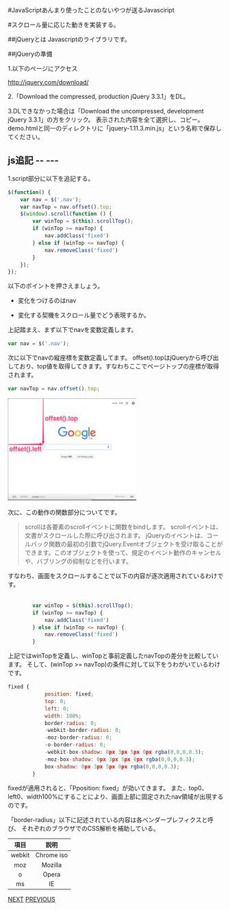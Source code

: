 #JavaScriptあんまり使ったことのないやつが送るJavasciript

#スクロール量に応じた動きを実装する。

##jQueryとは
Javascriptのライブラリです。

##jQueryの準備

1.以下のページにアクセス

http://jquery.com/download/

2.「Download the compressed, production jQuery 3.3.1」をDL。

3.DLできなかった場合は「Download the uncompressed, development jQuery 3.3.1」の方をクリック。
表示された内容を全て選択し、コピー。demo.htmlと同一のディレクトリに「jquery-1.11.3.min.js」という名称で保存してください。


## js追記 -- ---
1.script部分に以下を追記する。

```Javascript
$(function() {
	var nav = $('.nav');
	var navTop = nav.offset().top;
	$(window).scroll(function () {
		var winTop = $(this).scrollTop();
		if (winTop >= navTop) {
			nav.addClass('fixed')
		} else if (winTop <= navTop) {
			nav.removeClass('fixed')
		}
	});
});
```

以下のポイントを押さえましょう。

+ 変化をつけるのはnav

+ 変化する契機をスクロール量でどう表現するか。

上記踏まえ、まず以下でnavを変数定義します。

```javascript
var nav = $('.nav');
```
次に以下でnavの縦座標を変数定義してます。
offset().topはjQueryから呼び出しており、top値を取得してきます。すなわちここでページトップの座標が取得されます。


```Javascript
var navTop = nav.offset().top;
```



<img src="./img/offset.png">



次に、この動作の関数部分についてです。

>scrollは各要素のscrollイベントに関数をbindします。
>scrollイベントは、文書がスクロールした際に呼び出されます。
>jQueryのイベントは、コールバック関数の最初の引数でjQuery.Eventオブジェクトを受け取ることができます。このオブジェクトを使って、規定のイベント動作のキャンセルや、バブリングの抑制などを行います。

すなわち、画面をスクロールすることで以下の内容が逐次適用されているわけです。
```Javascript
		
		var winTop = $(this).scrollTop();
		if (winTop >= navTop) {
			nav.addClass('fixed')
		} else if (winTop <= navTop) {
			nav.removeClass('fixed')
		}
```
上記ではwinTopを定義し、winTopと事前定義したnavTopの差分を比較しています。
そして、(winTop >= navTop)の条件に対して以下をうわがいているわけです。


```Javascript
fixed {
			position: fixed;
			top: 0;
			left: 0;
			width: 100%;
			border-radius: 0;
			-webkit-border-radius: 0;
			-moz-border-radius: 0;
			-o-border-radius: 0;
			-webkit-box-shadow: 0px 3px 5px 0px rgba(0,0,0,0.3);
			-moz-box-shadow: 0px 3px 5px 0px rgba(0,0,0,0.3);
			box-shadow: 0px 3px 5px 0px rgba(0,0,0,0.3);
		}
```

fixedが適用されると、「Pposition: fixed」が効いてきます。
また、top0、left0、width100%にすることにより、画面上部に固定されたnav領域が出現するのです。
 
「border-radius」以下に記述されている内容は各ベンダープレフィクスと呼び、
それぞれのブラウザでのCSS解析を補助している。

| 項目  | 説明 |
| :---: |:---: |
| webkit | Chrome iso |
| moz | Mozilla  |
| o | Opera | 
| ms | IE | 


[NEXT](Javascript-12.html)
[PREVIOUS](Javascript-11.html)
